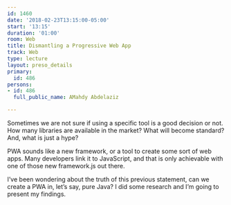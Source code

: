 ```yaml
---
id: 1460
date: '2018-02-23T13:15:00-05:00'
start: '13:15'
duration: '01:00'
room: Web
title: Dismantling a Progressive Web App
track: Web
type: lecture
layout: preso_details
primary:
  id: 486
persons:
- id: 486
  full_public_name: AMahdy Abdelaziz

---
```

Sometimes we are not sure if using a specific tool is a good decision or not. How many libraries are available in the market? What will become standard? And, what is just a hype?

PWA sounds like a new framework, or a tool to create some sort of web apps. Many developers link it to JavaScript, and that is only achievable with one of those new framework.js out there.

I’ve been wondering about the truth of this previous statement, can we create a PWA in, let’s say, pure Java? I did some research and I’m going to present my findings.